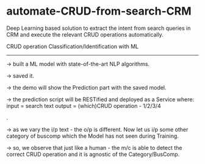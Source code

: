 # automate-CRUD-from-search-CRM
Deep Learning based solution to extract the intent from search queries in CRM and execute the relevant CRUD operations automatically.

CRUD operation Classification/Identification with ML
****************************************************

-> built a ML model with state-of-the-art NLP algorithms.

-> saved it.

-> the demo will show the Prediction part with the saved model.

->  the prediction script will be RESTified and deployed as a Service where:
        input  = search text
        output = (which)CRUD operation - 1/2/3/4

.

-> as we vary the i/p text - the o/p is different.
Now let us i/p some other category of buscomp which the Model has not seen during Training.

-> so, we observe that just like a human - the m/c is able to detect the correct CRUD operation and it is agnostic of the Category/BusComp.

